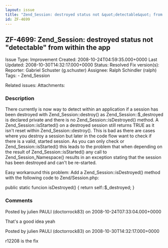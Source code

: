 ```yaml
---
layout: issue
title: "Zend_Session: destroyed status not &quot;detectable&quot; from within the app"
id: ZF-4699
---
```


ZF-4699: Zend\_Session: destroyed status not "detectable" from within the app
-----------------------------------------------------------------------------

 Issue Type: Improvement Created: 2008-10-24T04:59:35.000+0000 Last Updated: 2008-10-30T14:32:17.000+0000 Status: Resolved Fix version(s): 
 Reporter:  Gabriel Schuster (g.schuster)  Assignee:  Ralph Schindler (ralph)  Tags: - Zend\_Session
 
 Related issues: 
 Attachments: 
### Description

There currently is now way to detect within an application if a session has been destroyed with Zend\_Session::destroy() as Zend\_Session::$\_destroyed is declared private and there is no Zend\_Session::isDestroyed() method. A Zend\_Session::isStarted() on a destroyed session still returns TRUE as it isn't reset within Zend\_Session::destroy(). This is bad as there are cases where you destroy a session but later in the code flow want to check if there is a valid, started session. As you can only check or Zend\_Session::isStarted() this leads to the problem that when depending on the result of Zend\_Session::isStarted() any call to Zend\_Session\_Namespace() results in an exception stating that the session has been destroyed and can't be re-started.

Easy workaround this problem: Add a Zend\_Session::isDestroyed() method with the following code to Zend/Session.php:

public static funcion isDestroyed() { return self::$\_destroyed; }

 

 

### Comments

Posted by julien PAULI (doctorrock83) on 2008-10-24T07:33:04.000+0000

That's a good idea yeah

 

 

Posted by julien PAULI (doctorrock83) on 2008-10-30T14:32:17.000+0000

r12208 is the fix

 

 